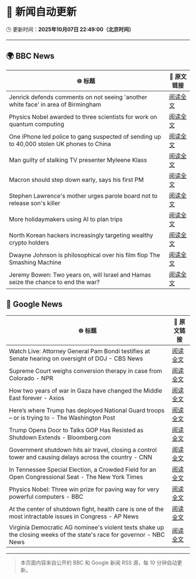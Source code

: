 # 🧠 新闻自动更新

🕒 更新时间：**2025年10月07日 22:49:00（北京时间）**

---

## 🌍 BBC News

| 🌐 标题 | 🔗 原文链接 |
|--------|-------------|
| Jenrick defends comments on not seeing 'another white face' in area of Birmingham | [阅读全文](https://www.bbc.com/news/articles/cy85zlpwne6o?at_medium=RSS&at_campaign=rss) |
| Physics Nobel awarded to three scientists for work on quantum computing | [阅读全文](https://www.bbc.com/news/articles/c98d00nq47jo?at_medium=RSS&at_campaign=rss) |
| One iPhone led police to gang suspected of sending up to 40,000 stolen UK phones to China | [阅读全文](https://www.bbc.com/news/articles/c20vlpwrzwdo?at_medium=RSS&at_campaign=rss) |
| Man guilty of stalking TV presenter Myleene Klass | [阅读全文](https://www.bbc.com/news/articles/cj0766g9edyo?at_medium=RSS&at_campaign=rss) |
| Macron should step down early, says his first PM | [阅读全文](https://www.bbc.com/news/articles/cn0rjn3l8w2o?at_medium=RSS&at_campaign=rss) |
| Stephen Lawrence's mother urges parole board not to release son's killer | [阅读全文](https://www.bbc.com/news/articles/cewn99k9l7zo?at_medium=RSS&at_campaign=rss) |
| More holidaymakers using AI to plan trips | [阅读全文](https://www.bbc.com/news/articles/czdjzm2gv7qo?at_medium=RSS&at_campaign=rss) |
| North Korean hackers increasingly targeting wealthy crypto holders | [阅读全文](https://www.bbc.com/news/articles/cwy8z7wxe03o?at_medium=RSS&at_campaign=rss) |
| Dwayne Johnson is philosophical over his film flop The Smashing Machine | [阅读全文](https://www.bbc.com/news/articles/c78400jpd40o?at_medium=RSS&at_campaign=rss) |
| Jeremy Bowen: Two years on, will Israel and Hamas seize the chance to end the war? | [阅读全文](https://www.bbc.com/news/articles/cvgqyj268ljo?at_medium=RSS&at_campaign=rss) |

## 📰 Google News

| 🌐 标题 | 🔗 原文链接 |
|--------|-------------|
| Watch Live: Attorney General Pam Bondi testifies at Senate hearing on oversight of DOJ - CBS News | [阅读全文](https://news.google.com/rss/articles/CBMioAFBVV95cUxQVjhNLTgzUURTaTNGelEtd1M0MnhJOHhfaVdJVUtiSEpHRTNEX2hrVXczdmZiMG1XWDE4LXVmN0NFc2NiRHYzNHNneEFkSFV1X0kwTjRYVEFjbU5kd19UV21jYlJtRUFkRURabmczYTU3cmk4RFE5cl9qUVlUMzdEWjhIT0VyNDk1SmdPSlY0c0FwY0pzbWhyZFZmZFFqNHM40gGmAUFVX3lxTFBPY05fNnZBVDEyZFVxcGthNjBqN3FrUk5wdEpkZTNwSElSbFZjdFM4eVlVU0h6OXFGa2liR2hUNS12OGJnM3RmZEQ0ckpScGlSVVRZcjZuLVltd1hRdUN3Z3ZoM3U0QXd6MTVONUxLMV8tVlFRbkZFTmNmMFg2V3UyMncwQUM3enoyM3ZnWlBZYWlodENFWUl0SGRvT01jeF9NTFBuM0E?oc=5) |
| Supreme Court weighs conversion therapy in case from Colorado - NPR | [阅读全文](https://news.google.com/rss/articles/CBMijwFBVV95cUxPaEpha3BrQUJ0V2RZZFl1elgyTVFGUlJDUHN1SFRoYWpTS082ZUZPZUU5N05IT1Q3NlBETlk5QmdhWm9zc2dMYUNkTExqOU5oSlVJbi1nYngteDVmS1RfMmV6bEdVNU5NdzQ3OHcxTkVfX05iSnVxZWVsNVRrOEdqZlAwNXBQd2NKNlVjN1Nvdw?oc=5) |
| How two years of war in Gaza have changed the Middle East forever - Axios | [阅读全文](https://news.google.com/rss/articles/CBMigAFBVV95cUxPd3Y5VC1xNDZfUVRJWERCZ0FhWkhvOGJZVXJ6Ul9feGdLakl1QXhxOXZHdWRISlNNaDRfYlk4QmZVNFUzTTl1eGQwUTYyVzRrMkwwQ2h5d1VzX0RZNGo0TFQyLVJna0haY09DWnJ0UGVzUk5mV1FWNkFxZURYbTQtcw?oc=5) |
| Here’s where Trump has deployed National Guard troops – or is trying to - The Washington Post | [阅读全文](https://news.google.com/rss/articles/CBMie0FVX3lxTFAzajJMMGtDUjlVYzF0TjBXZlNHam8wNnphampPQlNLekM0RGVLLVRBWTY2QjM5QUJVbkdhMHlXQTVxNlZiQlBGQ0w1OHlYWXlERnhuRjJxcmFxanZVYzhQd3hpRWFMMmhQOVNxaTJQQm1saFh4WjZCbEV6dw?oc=5) |
| Trump Opens Door to Talks GOP Has Resisted as Shutdown Extends - Bloomberg.com | [阅读全文](https://news.google.com/rss/articles/CBMiswFBVV95cUxOS1ZpZVdjR2ZqWU5CNTZTay1qX1puUHBTcms3Y1VjUlFFZDFSMUF5LWhqREhmeDllTVNHaEY4YmZWa0IxYlZaNzlFZ1lSUWJSNmQ5by13UGdqYXhUdXR0MXNtcF9ubDBqV1VDMmhXWTczUlFRRWNsaDdkLVpaYnlnZnZQWTE2MlY4VDBmdHlOZFAzeGZWVXNLNlZFbWItVkljZUlKaEJFT0pwb0M5N18tUmNIMA?oc=5) |
| Government shutdown hits air travel, closing a control tower and causing delays across the country - CNN | [阅读全文](https://news.google.com/rss/articles/CBMid0FVX3lxTE9BOVlYVUJQbVdWdUpwZk9qb203dHBBQ2J1cDNvZi03TFI0dm4zTWxMc2FzOS1aMmhCam5zTTJfRWhoSG1RWWxoeWlfQjlkakg4SEM1ZEl3UTRyeldsY0MxWjZTTlBjOTVHVTQ5QTNncWpXTDVGT0Ew?oc=5) |
| In Tennessee Special Election, a Crowded Field for an Open Congressional Seat - The New York Times | [阅读全文](https://news.google.com/rss/articles/CBMixwFBVV95cUxPdWlwdkt1azZOWlE5M2JwazNpUGZONFFTMTJDTHhLMmFkUEE0VUloam9iQnRIVExKMDFBcEFKRFlaNDBycjBNQ1hFaXZMcGMxUEFta0pvdURsZ1FBLWxDZ3Mwb2t1cXA0di1Ya0JhQ0pRNzJXNnJWcUIzUElRZTFvU1d2a0F4VHJac3p1Ykp0NGROSk13RVRkMlFoV041UEtqSFNXTEVzWWIwNUxWbnJxSGpXeEVjLXBDZi1lZ0FNUThBbUxPY3FZ?oc=5) |
| Physics Nobel: Three win prize for paving way for very powerful computers - BBC | [阅读全文](https://news.google.com/rss/articles/CBMiWkFVX3lxTE5pc3FBRnpZSmVGekpIYjNINTF3ejEyOTdIcE0yZUxqcEJndUR5eVNkLWtqYTdvRjh5UEtncGlkUGFxdjEwbVRZeXh2a2NaQUVsQzZQeXQyVDlEZw?oc=5) |
| At the center of shutdown fight, health care is one of the most intractable issues in Congress - AP News | [阅读全文](https://news.google.com/rss/articles/CBMirgFBVV95cUxQQVVnUElNbFE5R2dCMjFBdHRrMmNoSFlOMlZxWXNSMkR2UjN6TlZoYWF6ZGN4SjlLYkM3ZGVhSnpDS1N4Vzc1Q3FNSVdWYXB3RWNuSVFvVThRWEk0dlNDUTRGalUxRFFaa2p1elBFXzdQVkp1YUxQclM5VmE0Zi1WTlRUY1pBNUZXQlVlVG1KSjlBT0JDTGU5ZkxLcnFqWDFYSWhWNmIybHEtcWhYcXc?oc=5) |
| Virginia Democratic AG nominee's violent texts shake up the closing weeks of the state's race for governor - NBC News | [阅读全文](https://news.google.com/rss/articles/CBMisAFBVV95cUxQWDAxb1RxVlJ1SjNxR2dRREs2WnROY091YjU0VmJoM0Itb2FaSjVwdWZiMEo3TDh4aUtfQjl5UEhQRUdybGtXVlBHNFo4Y3VsUTBISnJXeUN6elgwYXJ6SGVmOTNkbVlhUVZoeUlfczU4S2h5ekRNQTlsR0NpNUxndG9sWDhaOWdNVHc4ZDVQQ0ljUWdjSXdpVXQzREFLOGFSbDJBS2c3NkltZnFlWmJna9IBVkFVX3lxTE82dWYxS3RYTU56TFNkYktWZEdraWJoMmVlbWNsWjAtcFU2ZWhhbE8yeG5nVnQwdk9FWTl4aklPdklweDVsU0xoVFFKc0NEXzlreVZyM21R?oc=5) |

---
> 本页面内容来自公开的 BBC 和 Google 新闻 RSS 源，每 10 分钟自动更新。
